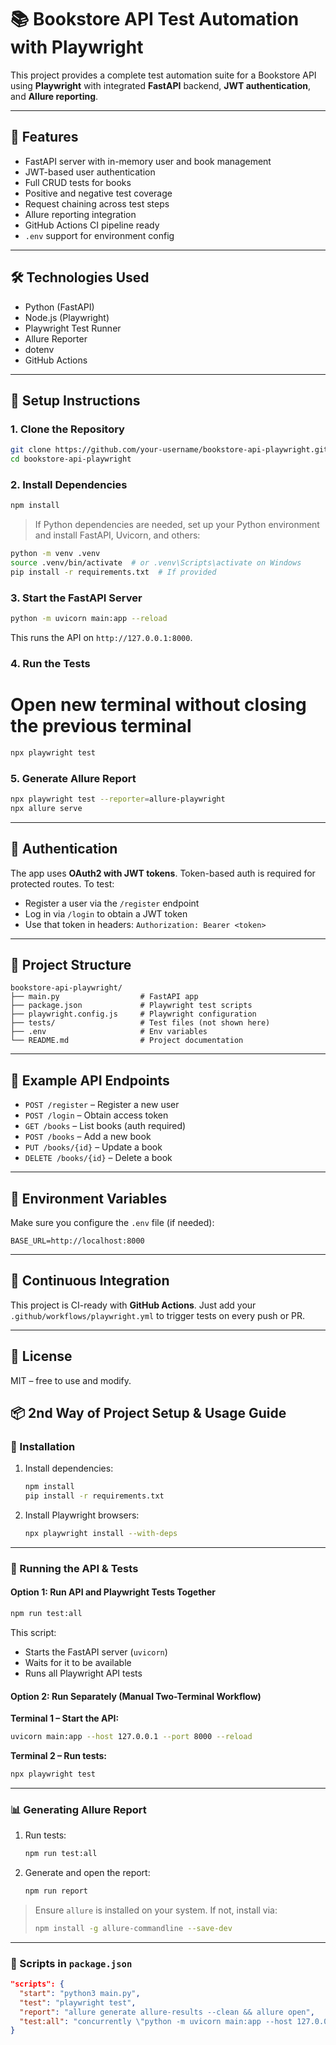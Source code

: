 # 📚 Bookstore API Test Automation with Playwright

This project provides a complete test automation suite for a Bookstore API using **Playwright** with integrated **FastAPI** backend, **JWT authentication**, and **Allure reporting**.

---

## 🚀 Features

- FastAPI server with in-memory user and book management
- JWT-based user authentication
- Full CRUD tests for books
- Positive and negative test coverage
- Request chaining across test steps
- Allure reporting integration
- GitHub Actions CI pipeline ready
- `.env` support for environment config

---

## 🛠️ Technologies Used

- Python (FastAPI)
- Node.js (Playwright)
- Playwright Test Runner
- Allure Reporter
- dotenv
- GitHub Actions

---

## 🧰 Setup Instructions

### 1. Clone the Repository

```bash
git clone https://github.com/your-username/bookstore-api-playwright.git
cd bookstore-api-playwright
```

### 2. Install Dependencies

```bash
npm install
```

> If Python dependencies are needed, set up your Python environment and install FastAPI, Uvicorn, and others:
```bash
python -m venv .venv
source .venv/bin/activate  # or .venv\Scripts\activate on Windows
pip install -r requirements.txt  # If provided
```

### 3. Start the FastAPI Server

```bash
python -m uvicorn main:app --reload
```

This runs the API on `http://127.0.0.1:8000`.

### 4. Run the Tests
# Open new terminal without closing the previous terminal
```bash
npx playwright test
```

### 5. Generate Allure Report

```bash
npx playwright test --reporter=allure-playwright
npx allure serve
```

---

## 🔐 Authentication

The app uses **OAuth2 with JWT tokens**. Token-based auth is required for protected routes. To test:

- Register a user via the `/register` endpoint
- Log in via `/login` to obtain a JWT token
- Use that token in headers: `Authorization: Bearer <token>`

---

## 📁 Project Structure

```
bookstore-api-playwright/
├── main.py                  # FastAPI app
├── package.json             # Playwright test scripts
├── playwright.config.js     # Playwright configuration
├── tests/                   # Test files (not shown here)
├── .env                     # Env variables
└── README.md                # Project documentation
```

---

## 🧪 Example API Endpoints

- `POST /register` – Register a new user
- `POST /login` – Obtain access token
- `GET /books` – List books (auth required)
- `POST /books` – Add a new book
- `PUT /books/{id}` – Update a book
- `DELETE /books/{id}` – Delete a book

---

## 🧼 Environment Variables

Make sure you configure the `.env` file (if needed):

```env
BASE_URL=http://localhost:8000
```

---

## 🤖 Continuous Integration

This project is CI-ready with **GitHub Actions**. Just add your `.github/workflows/playwright.yml` to trigger tests on every push or PR.

---

## 📜 License

MIT – free to use and modify.


## 📦 2nd Way of Project Setup & Usage Guide

### 🧰 Installation

1. Install dependencies:
   ```bash
   npm install
   pip install -r requirements.txt
   ```

2. Install Playwright browsers:
   ```bash
   npx playwright install --with-deps
   ```

---

### 🚀 Running the API & Tests

#### Option 1: Run API and Playwright Tests Together
```bash
npm run test:all
```

This script:
- Starts the FastAPI server (`uvicorn`)
- Waits for it to be available
- Runs all Playwright API tests

#### Option 2: Run Separately (Manual Two-Terminal Workflow)

**Terminal 1 – Start the API:**
```bash
uvicorn main:app --host 127.0.0.1 --port 8000 --reload
```

**Terminal 2 – Run tests:**
```bash
npx playwright test
```

---

### 📊 Generating Allure Report

1. Run tests:
   ```bash
   npm run test:all
   ```

2. Generate and open the report:
   ```bash
   npm run report
   ```

> Ensure `allure` is installed on your system. If not, install via:
> ```bash
> npm install -g allure-commandline --save-dev
> ```

---

### 📂 Scripts in `package.json`

```json
"scripts": {
  "start": "python3 main.py",
  "test": "playwright test",
  "report": "allure generate allure-results --clean && allure open",
  "test:all": "concurrently \"python -m uvicorn main:app --host 127.0.0.1 --port 8000\" \"wait-on http://127.0.0.1:8000/docs && npx playwright test\""
}
```
